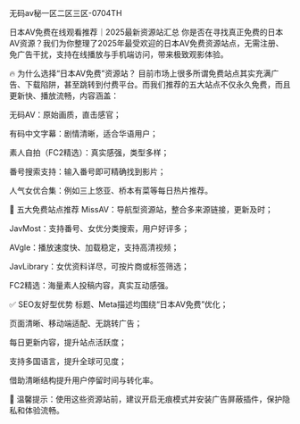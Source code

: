 
无码av秘一区二区三区-0704TH


日本AV免费在线观看推荐｜2025最新资源站汇总
你是否在寻找真正免费的日本AV资源？我们为你整理了2025年最受欢迎的日本AV免费资源站点，无需注册、免广告干扰，支持在线播放与手机端访问，带来极致观影体验。

🔥 为什么选择“日本AV免费”资源站？
目前市场上很多所谓免费站点其实充满广告、下载陷阱，甚至跳转到付费平台。而我们推荐的五大站点不仅永久免费，而且更新快、播放流畅，内容涵盖：

无码AV：原始画质，直击感官；

有码中文字幕：剧情清晰，适合华语用户；

素人自拍（FC2精选）：真实感强，类型多样；

番号搜索支持：输入番号即可精确找到影片；

人气女优合集：例如三上悠亚、桥本有菜等每日热片推荐。

📌 五大免费站点推荐
MissAV：导航型资源站，整合多来源链接，更新及时；

JavMost：支持番号、女优分类搜索，用户好评多；

AVgle：播放速度快、加载稳定，支持高清视频；

JavLibrary：女优资料详尽，可按片商或标签筛选；

FC2精选：海量素人投稿内容，真实互动感强。

✅ SEO友好型优势
标题、Meta描述均围绕“日本AV免费”优化；

页面清晰、移动端适配、无跳转广告；

每日更新内容，提升站点活跃度；

支持多国语言，提升全球可见度；

借助清晰结构提升用户停留时间与转化率。

📎 温馨提示：使用这些资源站前，建议开启无痕模式并安装广告屏蔽插件，保护隐私和体验流畅。




<span style="display:none;">[Canonical link]( https://github.com/hh52455454/46868 ）</span>
